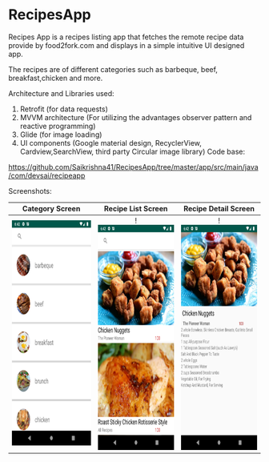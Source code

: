 # RecipesApp

Recipes App is a recipes listing app that fetches the remote recipe data provide by food2fork.com and displays in a simple intuitive
UI designed app.

The recipes are of different categories such as barbeque, beef, breakfast,chicken and more.

Architecture and Libraries used: 

1. Retrofit (for data requests)
2. MVVM architecture (For utilizing the advantages observer pattern and reactive programming)
3. Glide (for image loading)
4. UI components (Google material design, RecyclerView, Cardview,SearchView, third party Circular image library)
Code base:

https://github.com/Saikrishna41/RecipesApp/tree/master/app/src/main/java/com/devsai/recipeapp



Screenshots:

Category Screen           |  Recipe List Screen        | Recipe Detail Screen  
:-------------------------:|:-------------------------: |:-------------------------:
<img src = "https://raw.githubusercontent.com/Saikrishna41/MVVM/master/images/Screenshot_1579135338.png" width="250" height="450"/>  |  !<img src = "https://raw.githubusercontent.com/Saikrishna41/MVVM/master/images/Screenshot_1579135363.png" width="250" height="450"/>|  !<img src = "https://raw.githubusercontent.com/Saikrishna41/MVVM/master/images/Screenshot_1579135366.png" width="250" height="450"/>



